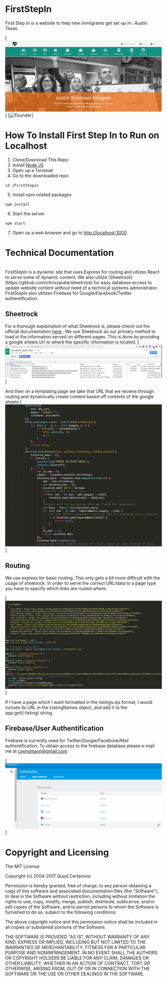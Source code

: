 # FirstStepIn

First Step In is a website to help new immigrants get set up in : Austin Texas.

[![Landing](https://github.com/NickEngmann/FirstStepIn/blob/master/imgs/firststepinlanding.png)]
[![Founder](https://github.com/NickEngmann/FirstStepIn/blob/master/imgs/img1.png)]

# How To Install First Step In to Run on Localhost 
1) Clone/Download This Repo </br>
2) Install <a href="https://nodejs.org/en/">Node JS</a> </br>
3) Open up a Terminal </br>
4) Go to the downloaded repo
```
cd /FirstStepin 
```  
5) Install npm related packages
``` 
npm install 
```
6) Start the server
```
npm start 
```
7) Open up a web browser and go to <a href="http://localhost:3000"> http://localhost:3000 </a>

# Technical Documentation 
</br>
FirstStepIn is a dynamic site that uses Express for routing and utlizes React to serve some of dynamic content. We also utilize [Sheetrock](https://github.com/chriszarate/sheetrock) for easy database access to update website content without need of a technical systems administrator. FirstStepIn also utilizes Firebase for Google/Facebook/Twitter authentification.

## Sheetrock
For a thorough explaination of what Sheetrock is, please check out the official documentation <a href="https://chriszarate.github.io/sheetrock/"> here </a>. We use Sheetrock as our primary method to load in the information served on different pages. This is done by providing a google sheets Url to where the specific information is located.
[![Google Sheets](https://github.com/NickEngmann/FirstStepIn/blob/master/imgs/googlesheets.png)]

And then on a templating page we take that URL that we recieve through routing and dynamically create content based off contents of the google sheets
[![Sheetrock](https://github.com/NickEngmann/FirstStepIn/blob/master/imgs/sheetrock.png)]

## Routing
We use express for basic routing. This only gets a bit more difficult with the usage of sheetrock. In order to serve the correct URL/data to a page type you have to specify which links are routed where.

[![Routing](https://github.com/NickEngmann/FirstStepIn/blob/master/imgs/routing.png)]

If I have a page which I want formatted in the listings.ejs format, I would include its URL in the ListingNames object, and add it to the app.get(/:listing) string.

## Firebase/User Authentification
Firebase is currently used for Twitter/Google/Facebook/Mail authentification. 
To obtain access to the firebase database please e-mail me at <a href="cyengmann@gmail.com"> cyengmann@gmail.com </a>

[![Landing](https://github.com/NickEngmann/FirstStepIn/blob/master/imgs/firebase.png)]

# Copyright and Licensing
The MIT License

Copyright (c) 2004-2017 Quod Certamine

Permission is hereby granted, free of charge, to any person obtaining
a copy of this software and associated documentation files (the
"Software"), to deal in the Software without restriction, including
without limitation the rights to use, copy, modify, merge, publish,
distribute, sublicense, and/or sell copies of the Software, and to
permit persons to whom the Software is furnished to do so, subject to
the following conditions:

The above copyright notice and this permission notice shall be
included in all copies or substantial portions of the Software.

THE SOFTWARE IS PROVIDED "AS IS", WITHOUT WARRANTY OF ANY KIND,
EXPRESS OR IMPLIED, INCLUDING BUT NOT LIMITED TO THE WARRANTIES OF
MERCHANTABILITY, FITNESS FOR A PARTICULAR PURPOSE AND
NONINFRINGEMENT. IN NO EVENT SHALL THE AUTHORS OR COPYRIGHT HOLDERS BE
LIABLE FOR ANY CLAIM, DAMAGES OR OTHER LIABILITY, WHETHER IN AN ACTION
OF CONTRACT, TORT OR OTHERWISE, ARISING FROM, OUT OF OR IN CONNECTION
WITH THE SOFTWARE OR THE USE OR OTHER DEALINGS IN THE SOFTWARE.
